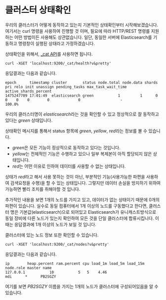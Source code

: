 # 클러스터 상태확인
우리의 클러스터가 어떻게 동작하고 있는지 기본적인 상태확인부터 시작해보겠습니다. 여기서는 curl 명령을 사용하여 진행할 것 이며, 필요에 따라 HTTP/REST 명령를 지원하는 어떤 방법이든 사용해도 상관없습니다. 일단, 동일한 서버에 Elasticsearch를 기동하고 명령창이 실행된 상태라고 가정하겠습니다.

상태확인을 위해서, [_cat API](cat.md)를 사용하면 됩니다.
```
curl -XGET 'localhost:9200/_cat/health?v&pretty'
```
응답결과는 다음과 같습니다.
```
epoch      timestamp cluster       status node.total node.data shards pri relo init unassign pending_tasks max_task_wait_time active_shards_percent
1475247709 17:01:49  elasticsearch green           1         1      0   0    0    0        0             0                  -                100.0%
```
우리의 클러스터명이 *elasticsearch*라는 것을 확인할 수 있고 정상적으로 잘 동작하고 있다는 *green* 상태입니다.

상태확인 메시지를 통해서 status 항목에 *green*, *yellow*, *red*라는 정보를 볼 수 있습니다. 
* *green*은 모든 기능이 정상적으로 동작하고 있다는 것입니다.
* *yellow*는 전체적인 기능은 수행하고 있으나 일부 복제본이 아직 할당되지 않은 상태입니다.
* *red*는 어떤 이유로 인하여 데이터를 사용할 수 없는 상태입니다.

상태가 *red*라고 해서 사용 못하는 것이 아닌, 부분적인 기능(사용가능한 파편을 사용하여 검색요청을 수행)을 할 수 있는 상태입니다. 그렇지만 데이터 손실을 방지하기 위하여 가능하면 빨리 조치를 취해야할 것 입니다.

추가적인 내용을 보면 1개의 노드를 가지고 있고, 데이터가 없는 상태이기 때문에 0개의 파편이 있습니다. 실수로 동일 컴퓨터에서 1개 이상의 노드를 구동했다고 한다면, 클러스터 명은 기본값(elasticsearch)으로 되어있고 Elasticsearch가 유니캐스트방식으로 동일 장비에 다른 노드가 있는지 확인하여 모든 것을 단일 클러스터에 합류시킵니다. 이때는 응답결과에 1개 이상의 노드가 보일 것 입니다.

클러스터에 있는 노드 정보 또한 확인할 수 있습니다.
```
curl -XGET 'localhost:9200/_cat/nodes?v&pretty'
```
응답결과는 다음과 같습니다.
```
ip        heap.percent ram.percent cpu load_1m load_5m load_15m node.role master name
127.0.0.1           10           5   5    4.46                        mdi      *      PB2SGZY
```
여기를 보면 *PB2SGZY* 이름을 가지는 1개의 노드가 클러스터에 구성되어있음을 알 수 있습니다.